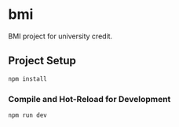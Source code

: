 # bmi

BMI project for university credit.

## Project Setup

```sh
npm install
```

### Compile and Hot-Reload for Development

```sh
npm run dev
```